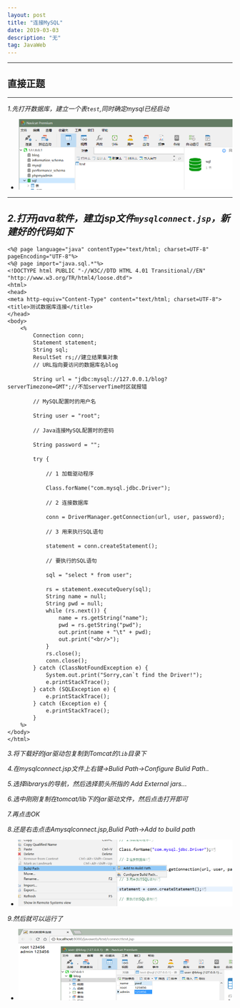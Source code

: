 ```yaml
---
layout: post
title: "连接MySQL"
date: 2019-03-03 
description: "无"
tag: JavaWeb
---
```

---
## 直接正题
---
*1.先打开数据库，建立一个表`test`,同时确定mysql已经启动*
* ![](/images/posts/sqlcon1.png)
---
*2.打开java软件，建立jsp文件`mysqlconnect.jsp`，新建好的代码如下*
---
```
<%@ page language="java" contentType="text/html; charset=UTF-8" pageEncoding="UTF-8"%>
<%@ page import="java.sql.*"%>
<!DOCTYPE html PUBLIC "-//W3C//DTD HTML 4.01 Transitional//EN" "http://www.w3.org/TR/html4/loose.dtd">
<html>
<head>
<meta http-equiv="Content-Type" content="text/html; charset=UTF-8">
<title>测试数据库连接</title>
</head>
<body>
	<%
		Connection conn;
		Statement statement;
		String sql;
		ResultSet rs;//建立结果集对象
		// URL指向要访问的数据库名blog

		String url = "jdbc:mysql://127.0.0.1/blog?serverTimezone=GMT";//不加serverTime时区就报错

		// MySQL配置时的用户名

		String user = "root";

		// Java连接MySQL配置时的密码

		String password = "";

		try {

			// 1 加载驱动程序

			Class.forName("com.mysql.jdbc.Driver");

			// 2 连接数据库

			conn = DriverManager.getConnection(url, user, password);

			// 3 用来执行SQL语句

			statement = conn.createStatement();

			// 要执行的SQL语句

			sql = "select * from user";

			rs = statement.executeQuery(sql);
			String name = null;
			String pwd = null;
			while (rs.next()) {
				name = rs.getString("name");
				pwd = rs.getString("pwd");
				out.print(name + "\t" + pwd);
				out.print("<br/>");
			}
			rs.close();
			conn.close();
		} catch (ClassNotFoundException e) {
			System.out.print("Sorry,can`t find the Driver!");
			e.printStackTrace();
		} catch (SQLException e) {
			e.printStackTrace();
		} catch (Exception e) {
			e.printStackTrace();
		}
	%>
</body>
</html>
```

*3.将下载好的jar驱动包复制到Tomcat的`lib`目录下*

*4.在mysqlconnect.jsp文件上右键->Bulid Path->Configure Bulid Path..*

*5.选择librarys的导航，然后选择箭头所指的 Add External jars...*

*6.选中刚刚复制在tomcat/lib下的jar驱动文件，然后点击打开即可*

*7.再点击OK*

*8.还是右击点击Amysqlconnect.jsp,Bulid Path->Add to build path*
* ![](/images/posts/sqlcon2.png)

*9.然后就可以运行了*
* ![](/images/posts/sqlcon3.png)
